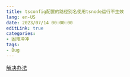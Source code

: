 ```yaml
---
title: tsconfig配置的路径别名使用tsnode运行不生效
lang: en-US
date: 2023/07/14 00:00:00
editLink: true
categories: 
- 困难冲冲
tags: 
- Bug
---
```



[解决办法](https://blog.csdn.net/hello_xiuxiu/article/details/131614138)
